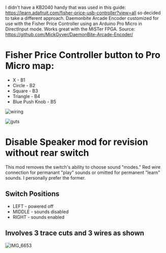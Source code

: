 I didn't have a KB2040 handy that was used in this guide: https://learn.adafruit.com/fisher-price-usb-controller?view=all so decided to take a different approach.
Daemonbite Arcade Encoder customized for use with the Fisher Price Controller using an Arduino Pro Micro in DirectInput mode.  Works great with the MiSTer FPGA. 
Source: https://github.com/MickGyver/DaemonBite-Arcade-Encoder/

# Fisher Price Controller button to Pro Micro map:

* X - B1
* Circle - B2
* Square - B3
* Triangle - B4
* Blue Push Knob - B5

![wiring](https://github.com/svirant/FisherPriceController_Arduino/assets/62872229/927fd66c-30b1-4238-81b8-79b671a74bb7)

![guts](https://github.com/svirant/FisherPriceController_Arduino/assets/62872229/fc62230c-be8a-49b3-b64d-884a8ae3294b)

# Disable Speaker mod for revision without rear switch
This mod removes the switch's ability to choose sound "modes."  Red wire connection for permanant "play" sounds or omitted for permanent "learn" sounds. I personally prefer the former.
## Switch Positions
* LEFT - powered off
* MIDDLE - sounds disabled
* RIGHT - sounds enabled

## Involves 3 trace cuts and 3 wires as shown
![IMG_6653](https://github.com/svirant/FisherPriceController_Arduino/assets/62872229/d606d9ab-5425-4f3c-970b-c47137ebab69)
